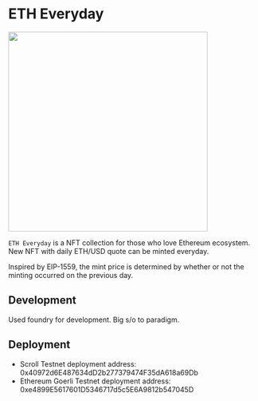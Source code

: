 # ETH Everyday

<img src="https://user-images.githubusercontent.com/50664161/227708953-58f33235-1d45-4959-81bb-def46248de73.png" width="400">

`ETH Everyday` is a NFT collection for those who love Ethereum ecosystem. New NFT with daily ETH/USD quote can be minted everyday.

Inspired by EIP-1559, the mint price is determined by whether or not the minting occurred on the previous day.

## Development

Used foundry for development. Big s/o to paradigm.

## Deployment

- Scroll Testnet deployment address: 0x40972d6E487634dD2b277379474F35dA618a69Db
- Ethereum Goerli Testnet deployment address: 0xe4899E5617601D5346717d5c5E6A9812b547045D
